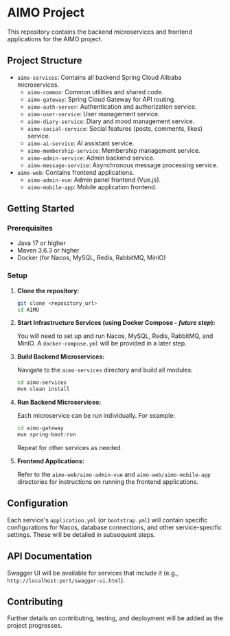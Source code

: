 # AIMO Project

This repository contains the backend microservices and frontend applications for the AIMO project.

## Project Structure

- `aimo-services`: Contains all backend Spring Cloud Alibaba microservices.
  - `aimo-common`: Common utilities and shared code.
  - `aimo-gateway`: Spring Cloud Gateway for API routing.
  - `aimo-auth-server`: Authentication and authorization service.
  - `aimo-user-service`: User management service.
  - `aimo-diary-service`: Diary and mood management service.
  - `aimo-social-service`: Social features (posts, comments, likes) service.
  - `aimo-ai-service`: AI assistant service.
  - `aimo-membership-service`: Membership management service.
  - `aimo-admin-service`: Admin backend service.
  - `aimo-message-service`: Asynchronous message processing service.
- `aimo-web`: Contains frontend applications.
  - `aimo-admin-vue`: Admin panel frontend (Vue.js).
  - `aimo-mobile-app`: Mobile application frontend.

## Getting Started

### Prerequisites

- Java 17 or higher
- Maven 3.6.3 or higher
- Docker (for Nacos, MySQL, Redis, RabbitMQ, MinIO)

### Setup

1.  **Clone the repository:**

    ```bash
    git clone <repository_url>
    cd AIMO
    ```

2.  **Start Infrastructure Services (using Docker Compose - *future step*):**

    You will need to set up and run Nacos, MySQL, Redis, RabbitMQ, and MinIO. A `docker-compose.yml` will be provided in a later step.

3.  **Build Backend Microservices:**

    Navigate to the `aimo-services` directory and build all modules:

    ```bash
    cd aimo-services
    mvn clean install
    ```

4.  **Run Backend Microservices:**

    Each microservice can be run individually. For example:

    ```bash
    cd aimo-gateway
    mvn spring-boot:run
    ```

    Repeat for other services as needed.

5.  **Frontend Applications:**

    Refer to the `aimo-web/aimo-admin-vue` and `aimo-web/aimo-mobile-app` directories for instructions on running the frontend applications.

## Configuration

Each service's `application.yml` (or `bootstrap.yml`) will contain specific configurations for Nacos, database connections, and other service-specific settings. These will be detailed in subsequent steps.

## API Documentation

Swagger UI will be available for services that include it (e.g., `http://localhost:port/swagger-ui.html`).

## Contributing

Further details on contributing, testing, and deployment will be added as the project progresses.